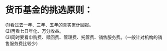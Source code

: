 # 货币基金的挑选原则：
  (1)看过去一年、三年、五年的真实累计回报。     
  (2)再看七日年化、万分收益。        
  (3)同时要看申购费、赎回费、管理费、托管费、销售服务费。（一般针对机构的销售服务费比较少）   